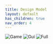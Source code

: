 ```yaml
---
title: Design Model
layout: default
has_children: true
nav_order: 4
---
```



![Game]({{site.baseurl}}/assets/diagrams/game_package.svg)
![Gui]({{site.baseurl}}/assets/diagrams/gui_package.svg)
![Full]({{site.baseurl}}/assets/diagrams/full_package.svg)
